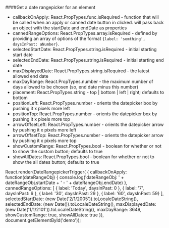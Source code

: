 ####Get a date rangepicker for an element
- callbackOnApply: React.PropTypes.func.isRequired - function that will be called when an apply or canned date button in clicked.  will pass back an object with the startDate and endDate as properties
- cannedRangeOptions: React.PropTypes.array.isRequired - defined by providing an array of options of the format `{label: 'somthing', daysInPast: aNumber}`.
- selectedStartDate: React.PropTypes.string.isRequired - initial starting start date
- selectedEndDate: React.PropTypes.string.isRequired - initial starting end date
- maxDisplayedDate: React.PropTypes.string.isRequired - the latest allowed end date
- maxDayRange: React.PropTypes.number - the maximum number of days allowed to be chosen (so, end date minus this number)
- placement: React.PropTypes.string - top | bottom | left | right; defaults to bottom
- positionLeft: React.PropTypes.number - orients the datepicker box by pushing it x pixels more left
- positionTop: React.PropTypes.number - orients the datepicker box by pushing it x pixels more top
- arrowOffsetLeft: React.PropTypes.number - orients the datepicker arrow by pushing it x pixels more left
- arrowOffsetTop: React.PropTypes.number - orients the datepicker arrow by pushing it x pixels more top
- showCustomRange: React.PropTypes.bool - boolean for whether or not to show the custom button; defaults to true
- showAllDates: React.PropTypes.bool - boolean for whether or not to show the all dates button; defaults to true

<example name="Typical Usage">
    <file name="demo.jsx">
        React.render(DateRangepickerTrigger(
            {
                callbackOnApply: function(dateRangeObj) { 
                  console.log('dateRangeObj: ' + dateRangeObj.startDate + ' - ' + dateRangeObj.endDate)
                },
                cannedRangeOptions: [
                    { label: 'Today', daysInPast: 0 },
                    { label: '7', daysInPast: 6 },
                    { label: '30', daysInPast: 29 },
                    { label: '60', daysInPast: 59}
                ],
                selectedStartDate: (new Date('2/1/2005')).toLocaleDateString(),
                selectedEndDate: (new Date()).toLocaleDateString(),
                maxDisplayedDate: (new Date('1/1/2101')).toLocaleDateString(),
                maxDayRange: 3649,
                showCustomRange: true,
                showAllDates: true
            }), 
        document.getElementById('demo'));
    </file>
</example>

